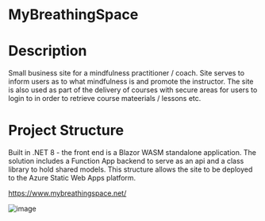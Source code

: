 # MyBreathingSpace

# Description
Small business site for a mindfulness practitioner / coach. Site serves to inform users as to what mindfulness is and promote the instructor. The site is also used as part of the delivery of courses with secure areas for users to login to in order to retrieve course mateerials / lessons etc.

# Project Structure
Built in .NET 8 - the front end is a Blazor WASM standalone application. The solution includes a Function App backend to serve as an api and a class library to hold shared models. This structure allows the site to be deployed to the Azure Static Web Apps platform. 

https://www.mybreathingspace.net/

![image](https://github.com/RedCamel69/mybreathingspace-concept1/assets/10982602/389caa2f-6373-4184-a5bd-940eeb10231c)



